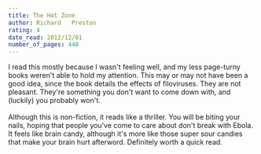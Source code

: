 ```yaml
---
title: The Hot Zone
author: Richard   Preston
rating: 4
date_read: 2012/12/01
number_of_pages: 448
---
```


I read this mostly because I wasn't feeling well, and my less page-turny books weren't able to hold my attention. This may or may not have been a good idea, since the book details the effects of filoviruses. They are not pleasant. They're something you don't want to come down with, and (luckily) you probably won't.<br/><br/>Although this is non-fiction, it reads like a thriller. You will be biting your nails, hoping that people you've come to care about don't break with Ebola. It feels like brain candy, although it's more like those super sour candies that make your brain hurt afterword. Definitely worth a quick read.
